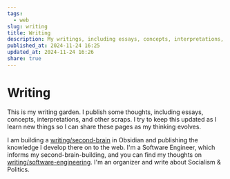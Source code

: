 ```yaml
---
tags:
  - web
slug: writing
title: Writing
description: My writings, including essays, concepts, interpretations, and other scraps.
published_at: 2024-11-24 16:25
updated_at: 2024-11-24 16:26
share: true
---
```


# Writing

This is my writing garden. I publish some thoughts, including essays, concepts, interpretations, and other scraps. I try to keep this updated as I learn new things so I can share these pages as my thinking evolves.

I am building a [writing/second-brain](/vault/writing/second-brain.md) in Obsidian and publishing the knowledge I develop there on to the web. I'm a Software Engineer, which informs my second-brain-building, and you can find my thoughts on [writing/software-engineering](/vault/writing/software-engineering.md). I'm an organizer and write about Socialism & Politics.

<RecentEssays />
